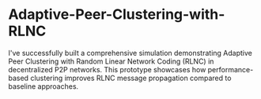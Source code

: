 # Adaptive-Peer-Clustering-with-RLNC
I've successfully built a comprehensive simulation demonstrating Adaptive Peer Clustering with Random Linear Network Coding (RLNC) in decentralized P2P networks. This prototype showcases how performance-based clustering improves RLNC message propagation compared to baseline approaches.
